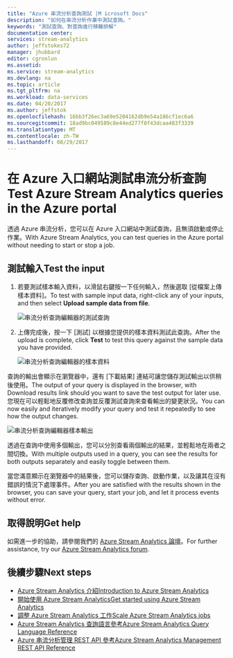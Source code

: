 ```yaml
---
title: "Azure 串流分析查詢測試 |M icrosoft Docs"
description: "如何在串流分析作業中測試查詢。"
keywords: "測試查詢、對查詢進行移難排解"
documentation center: 
services: stream-analytics
author: jeffstokes72
manager: jhubbard
editor: cgronlun
ms.assetid: 
ms.service: stream-analytics
ms.devlang: na
ms.topic: article
ms.tgt_pltfrm: na
ms.workload: data-services
ms.date: 04/20/2017
ms.author: jeffstok
ms.openlocfilehash: 16bb3f26ec3a69e5204162db9e54a186cf1ec6a6
ms.sourcegitcommit: 18ad9bc049589c8e44ed277f8f43dcaa483f3339
ms.translationtype: MT
ms.contentlocale: zh-TW
ms.lasthandoff: 08/29/2017
---
```

# <a name="test-azure-stream-analytics-queries-in-the-azure-portal"></a><span data-ttu-id="325f4-104">在 Azure 入口網站測試串流分析查詢</span><span class="sxs-lookup"><span data-stu-id="325f4-104">Test Azure Stream Analytics queries in the Azure portal</span></span>

<span data-ttu-id="325f4-105">透過 Azure 串流分析，您可以在 Azure 入口網站中測試查詢，且無須啟動或停止作業。</span><span class="sxs-lookup"><span data-stu-id="325f4-105">With Azure Stream Analytics, you can test queries in the Azure portal without needing to start or stop a job.</span></span>

## <a name="test-the-input"></a><span data-ttu-id="325f4-106">測試輸入</span><span class="sxs-lookup"><span data-stu-id="325f4-106">Test the input</span></span>

1. <span data-ttu-id="325f4-107">若要測試樣本輸入資料，以滑鼠右鍵按一下任何輸入，然後選取 [從檔案上傳樣本資料]。</span><span class="sxs-lookup"><span data-stu-id="325f4-107">To test with sample input data, right-click any of your inputs, and then select **Upload sample data from file**.</span></span>

    ![串流分析查詢編輯器的測試查詢](media/stream-analytics-test-query/stream-analytics-test-query-editor-upload.png)

2. <span data-ttu-id="325f4-109">上傳完成後，按一下 [測試] 以根據您提供的樣本資料測試此查詢。</span><span class="sxs-lookup"><span data-stu-id="325f4-109">After the upload is complete, click **Test** to test this query against the sample data you have provided.</span></span>

    ![串流分析查詢編輯器的樣本資料](media/stream-analytics-test-query/stream-analytics-test-query-editor-test.png)

<span data-ttu-id="325f4-111">查詢的輸出會顯示在瀏覽器中，還有 [下載結果] 連結可讓您儲存測試輸出以供稍後使用。</span><span class="sxs-lookup"><span data-stu-id="325f4-111">The output of your query is displayed in the browser, with Download results link should you want to save the test output for later use.</span></span> <span data-ttu-id="325f4-112">您現在可以輕鬆地反覆修改查詢並反覆測試查詢來查看輸出的變更狀況。</span><span class="sxs-lookup"><span data-stu-id="325f4-112">You can now easily and iteratively modify your query and test it repeatedly to see how the output changes.</span></span>

![串流分析查詢編輯器樣本輸出](media/stream-analytics-test-query/stream-analytics-test-query-editor-samples-output.png)

<span data-ttu-id="325f4-114">透過在查詢中使用多個輸出，您可以分別查看兩個輸出的結果，並輕鬆地在兩者之間切換。</span><span class="sxs-lookup"><span data-stu-id="325f4-114">With multiple outputs used in a query, you can see the results for both outputs separately and easily toggle between them.</span></span>

<span data-ttu-id="325f4-115">當您滿意顯示在瀏覽器中的結果後，您可以儲存查詢、啟動作業，以及讓其在沒有錯誤的情況下處理事件。</span><span class="sxs-lookup"><span data-stu-id="325f4-115">After you are satisfied with the results shown in the browser, you can save your query, start your job, and let it process events without error.</span></span>

## <a name="get-help"></a><span data-ttu-id="325f4-116">取得說明</span><span class="sxs-lookup"><span data-stu-id="325f4-116">Get help</span></span>

<span data-ttu-id="325f4-117">如需進一步的協助，請參閱我們的 [Azure Stream Analytics 論壇](https://social.msdn.microsoft.com/Forums/en-US/home?forum=AzureStreamAnalytics)。</span><span class="sxs-lookup"><span data-stu-id="325f4-117">For further assistance, try our [Azure Stream Analytics forum](https://social.msdn.microsoft.com/Forums/en-US/home?forum=AzureStreamAnalytics).</span></span>

## <a name="next-steps"></a><span data-ttu-id="325f4-118">後續步驟</span><span class="sxs-lookup"><span data-stu-id="325f4-118">Next steps</span></span>

* [<span data-ttu-id="325f4-119">Azure Stream Analytics 介紹</span><span class="sxs-lookup"><span data-stu-id="325f4-119">Introduction to Azure Stream Analytics</span></span>](stream-analytics-introduction.md)
* [<span data-ttu-id="325f4-120">開始使用 Azure Stream Analytics</span><span class="sxs-lookup"><span data-stu-id="325f4-120">Get started using Azure Stream Analytics</span></span>](stream-analytics-real-time-fraud-detection.md)
* [<span data-ttu-id="325f4-121">調整 Azure Stream Analytics 工作</span><span class="sxs-lookup"><span data-stu-id="325f4-121">Scale Azure Stream Analytics jobs</span></span>](stream-analytics-scale-jobs.md)
* [<span data-ttu-id="325f4-122">Azure Stream Analytics 查詢語言參考</span><span class="sxs-lookup"><span data-stu-id="325f4-122">Azure Stream Analytics Query Language Reference</span></span>](https://msdn.microsoft.com/library/azure/dn834998.aspx)
* [<span data-ttu-id="325f4-123">Azure 串流分析管理 REST API 參考</span><span class="sxs-lookup"><span data-stu-id="325f4-123">Azure Stream Analytics Management REST API Reference</span></span>](https://msdn.microsoft.com/library/azure/dn835031.aspx)
